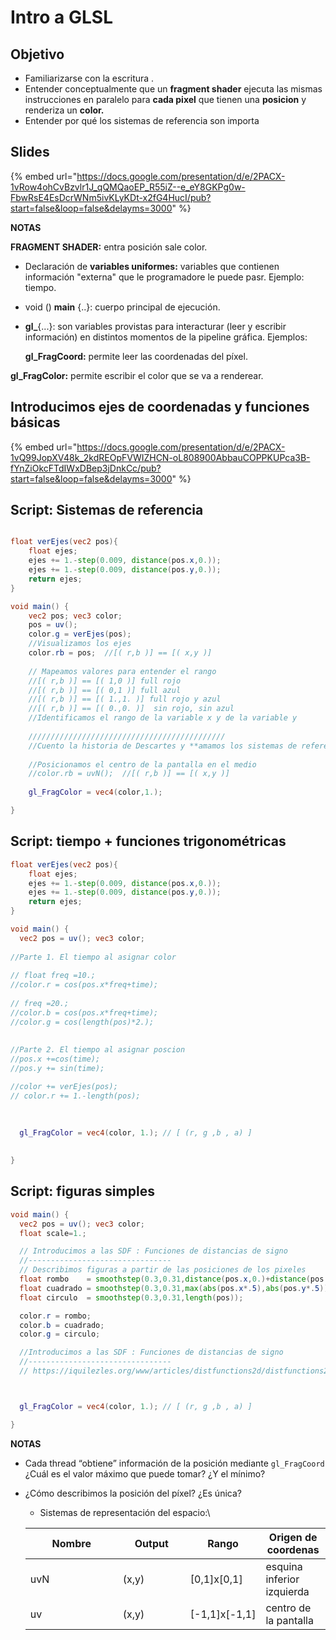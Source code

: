 # Intro a GLSL

## Objetivo

* Familiarizarse con la escritura .
* Entender conceptualmente que un **fragment shader** ejecuta las mismas instrucciones en paralelo para **cada pixel** que tienen una **posicion** y renderiza un **color.**
* Entender por qué los  sistemas de referencia son importa

## Slides

{% embed url="https://docs.google.com/presentation/d/e/2PACX-1vRow4ohCvBzvlr1J_qQMQaoEP_R55iZ--e_eY8GKPg0w-FbwRsE4EsDcrWNm5ivKLyKDt-x2fG4HucI/pub?start=false&loop=false&delayms=3000" %}

**NOTAS**

**FRAGMENT SHADER:** entra posición sale color.

* Declaración de **variables uniformes:** variables que contienen información "externa" que le programadore le puede pasr. Ejemplo: tiempo.
* void () **main** {..}: cuerpo principal de ejecución.
*   **gl\_**{...}: son variables provistas para interacturar (leer y escribir información) en distintos momentos de la pipeline gráfica. Ejemplos:

    **gl\_FragCoord:** permite leer las coordenadas del píxel.

**gl\_FragColor:** permite escribir el color que se va a renderear.

## Introducimos ejes de coordenadas y funciones básicas

{% embed url="https://docs.google.com/presentation/d/e/2PACX-1vQ99JopXV48k_2kdREOpFVWIZHCN-oL808900AbbauCOPPKUPca3B-fYnZiOkcFTdIWxDBep3jDnkCc/pub?start=false&loop=false&delayms=3000" %}

## Script: Sistemas de referencia

```glsl

float verEjes(vec2 pos){
    float ejes; 
    ejes += 1.-step(0.009, distance(pos.x,0.));
    ejes += 1.-step(0.009, distance(pos.y,0.));
    return ejes;
}

void main() {
    vec2 pos; vec3 color;
    pos = uv();
  	color.g = verEjes(pos);
    //Visualizamos los ejes
    color.rb = pos;  //[( r,b )] == [( x,y )]
        
    // Mapeamos valores para entender el rango
    //[( r,b )] == [( 1,0 )] full rojo 
    //[( r,b )] == [( 0,1 )] full azul
    //[( r,b )] == [( 1.,1. )] full rojo y azul
    //[( r,b )] == [( 0.,0. )]  sin rojo, sin azul 
    //Identificamos el rango de la variable x y de la variable y
    
    ////////////////////////////////////////////
    //Cuento la historia de Descartes y **amamos los sistemas de referencia**
    
    //Posicionamos el centro de la pantalla en el medio
    //color.rb = uvN();  //[( r,b )] == [( x,y )]
    
    gl_FragColor = vec4(color,1.); 

}
```

## Script: tiempo + funciones trigonométricas

```glsl
float verEjes(vec2 pos){
    float ejes; 
    ejes += 1.-step(0.009, distance(pos.x,0.));
    ejes += 1.-step(0.009, distance(pos.y,0.));
    return ejes;
}

void main() {
  vec2 pos = uv(); vec3 color;
  
//Parte 1. El tiempo al asignar color
  
// float freq =10.;
//color.r = cos(pos.x*freq+time);
  
// freq =20.;
//color.b = cos(pos.x*freq+time);
//color.g = cos(length(pos)*2.);
  
  
//Parte 2. El tiempo al asignar poscion
//pos.x +=cos(time);
//pos.y += sin(time);

//color += verEjes(pos);
// color.r += 1.-length(pos);
 
 

  gl_FragColor = vec4(color, 1.); // [ (r, g ,b , a) ]
  
    
}
```

## Script: figuras simples

```glsl
void main() {
  vec2 pos = uv(); vec3 color;
  float scale=1.;

  // Introducimos a las SDF : Funciones de distancias de signo
  //--------------------------------
  // Describimos figuras a partir de las posiciones de los pixeles
  float rombo    = smoothstep(0.3,0.31,distance(pos.x,0.)+distance(pos.y*0.5,0.))-scale*0.5;
  float cuadrado = smoothstep(0.3,0.31,max(abs(pos.x*.5),abs(pos.y*.5)))-scale*.5;
  float circulo  = smoothstep(0.3,0.31,length(pos));

  color.r = rombo;
  color.b = cuadrado;
  color.g = circulo;

  //Introducimos a las SDF : Funciones de distancias de signo
  //--------------------------------
  // https://iquilezles.org/www/articles/distfunctions2d/distfunctions2d.htm



  gl_FragColor = vec4(color, 1.); // [ (r, g ,b , a) ]

}
```

**NOTAS**

* Cada thread “obtiene” información de la posición  mediante  `gl_FragCoord`\
  ¿Cuál es el valor máximo que puede tomar? ¿Y el mínimo?
*   ¿Cómo describimos la posición del píxel? ¿Es única?

    * Sistemas de representación del espacio:\


    <table><thead><tr><th width="132">Nombre</th><th width="92">Output</th><th>Rango</th><th>Origen de coordenas</th></tr></thead><tbody><tr><td>uvN</td><td>(x,y)</td><td>[0,1]x[0,1]</td><td>esquina inferior izquierda</td></tr><tr><td>uv</td><td>(x,y)</td><td>[-1,1]x[-1,1]</td><td>centro de la pantalla</td></tr></tbody></table>
